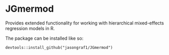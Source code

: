 # JGmermod
Provides extended functionality for working with hierarchical mixed-effects regression models in R.

The package can be installed like so:

```{r}
devtools::install_github("jasongraf1/JGmermod")
```
